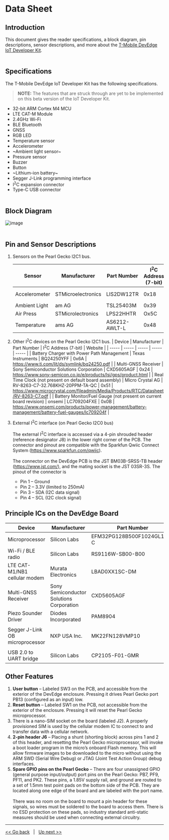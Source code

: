 # Data Sheet

## Introduction
This document gives the reader specifications, a block diagram, pin descriptions, sensor descriptions, and more about the [T-Mobile DevEdge IoT Developer Kit](https://devedge.t-mobile.com/solutions/iot-developer-kit). 
<br><br>

## Specifications
The T-Mobile DevEdge IoT Developer Kit has the following specifications.
> **NOTE:** The features that are struck through are yet to be implemented on this beta version of the IoT Developer Kit. 
- 32-bit ARM Cortex M4 MCU
- LTE CAT-M Module
- 2.4GHz Wi-Fi
- BLE Bluetooth
- GNSS
- RGB LED
- Temperature sensor
- Accelerometer
- ~Ambient light sensor~
- Pressure sensor
- Buzzer
- Button
- ~Lithium-ion battery~
- Segger J-Link programming interface
- I<sup>2</sup>C expansion connector
- Type-C USB connector
<br><br>

## Block Diagram
![image](https://user-images.githubusercontent.com/60194531/169599811-db9b29d7-31c4-497c-ad05-e21341b3a38c.png)
<br><br>

## Pin and Sensor Descriptions
1. Sensors on the Pearl Gecko I2C1 bus. 

    | Sensor | Manufacturer | Part Number | I<sup>2</sup>C Address (7-bit) | Website |
    |   -----   |   -----   | ----- |   -----   |   -----   |
    | Accelerometer | STMicroelectronics | LIS2DW12TR | 0x18 | https://www.st.com/en/mems-and-sensors/lis2dw12.html  |
    | Ambient Light | am AG | TSL25403M | 0x39 | https://ams.com/en/tsl2540 |
    | Air Press | STMicrolectronics | LPS22HHTR | Ox5C | https://www.st.com/resource/en/datasheet/lps22hh.pdf |
    | Temperature | ams AG | AS6212-AWLT-L | 0x48 | https://ams.com/en/as621x |

2. Other I<sup>2</sup>C devices on the Pearl Gecko I2C1 bus.
    | Device | Manufacturer | Part Number | I<sup>2</sup>C Address (7-bit) | Website |
    |   -----   |   -----   | ----- |   -----   |   -----   |
    | Battery Charger with Power Path Management | Texas Instruments | BQ24250YFF | 0x6A | https://www.ti.com/lit/ds/symlink/bq24250.pdf |
    | Multi-GNSS Receiver | Sony Semiconductor Solutions Corporation | CXD5605AGF | 0x24 | https://www.sony-semicon.co.jp/e/products/lsi/gps/product.html |
    | Real Time Clock (not present on default board assembly) | Micro Crystal AG | RV-8263-C7-32.768KHZ-20PPM-TA-QC | 0x51 | https://www.microcrystal.com/fileadmin/Media/Products/RTC/Datasheet/RV-8263-C7.pdf |
    | Battery Monitor/Fuel Gauge (not present on current board revision) | onsemi | LC709204FXE | 0x0B | https://www.onsemi.com/products/power-management/battery-management/battery-fuel-gauges/lc709204f |

3. External I<sup>2</sup>C interface (on Pearl Gecko I2C0 bus)<br><br>The external I<sup>2</sup>C interface is accessed via a 4-pin shrouded header (reference designator J8) in the lower right corner of the PCB. The connector and pinout are compatible with the Sparkfun Qwiic Connect System (https://www.sparkfun.com/qwiic).<br><br>The connector on the DevEdge PCB is the JST BM03B-SRSS-TB header (https://www.jst.com/), and the mating socket is the JST 03SR-3S. The pinout of the connector is
    - Pin 1 – Ground
    - Pin 2 – 3.3V (limited to 250mA)
    - Pin 3 – SDA (I2C data signal)
    - Pin 4 – SCL (I2C clock signal)


## Principle ICs on the DevEdge Board
| Device | Manufacturer | Part Number | Website |
| ----- | ----- | ----- | ----- |
| Microprocessor | Silicon Labs | EFM32PG128B500F1024GL125-C | https://www.silabs.com/documents/public/data-sheets/efm32pg12-datasheet.pdf |
| Wi-Fi / BLE radio | Silicon Labs | RS9116W-SB00-B00 | https://www.silabs.com/wireless/wi-fi/rs9116-wi-fi-ncp-modules/device.rs9116w-sb00-b00 | 
| LTE CAT-M1/NB1 cellular modem | Murata Electronics | LBAD0XX1SC-DM | https://www.murata.com/en-us/products/connectivitymodule/lpwa/overview/lineup/type-1sc-dm |
| Multi-GNSS Receiver | Sony Semiconductor Solutions Corporation | CXD5605AGF | https://www.sony-semicon.co.jp/e/products/lsi/gps/product.html | 
| Piezo Sounder Driver | Diodes Incorporated | PAM8904 | https://www.diodes.com/assets/Evaluation-Boards/PAM8904-User-Guide.pdf | 
| Segger J-Link OB microprocessor | NXP USA Inc. | MK22FN128VMP10 | <ul><li>https://www.nxp.com/part/MK22FN128VMP10#/</li><li>https://www.segger.com/</li></ul> |
| USB 2.0 to UART bridge | Silicon Labs | CP2105-F01-GMR | https://www.silabs.com/documents/public/data-sheets/CP2105.pdf | 

## Other Features
1. **User button** – Labeled SW3 on the PCB, and accessible from the exterior of the DevEdge enclosure. Pressing it drives Pearl Gecko port PB13 (configured as an input) low.
2. **Reset button** – Labeled SW1 on the PCB, not accessible from the exterior of the enclosure. Pressing it will reset the Pearl Gecko microprocessor.
3. There is a nano-SIM socket on the board (labeled J2). A properly provisioned SIM is used by the cellular modem IC to connect to and transfer data with a cellular network.
4. **2-pin header J6** – Placing a shunt (shorting block) across pins 1 and 2 of this header, and resetting the Pearl Gecko microprocessor, will invoke a boot loader program in the micro’s onboard Flash memory. This will allow firmware images to be downloaded to the micro without using the ARM SWD (Serial Wire Debug) or JTAG (Joint Test Action Group) debug interfaces. 
5. **Spare GPIO pins on the Pearl Gecko** – There are four unassigned GPIO (general purpose input/output) port pins on the Pearl Gecko: PB7, PF9, PF11, and PK2. These pins, a 1.85V supply rail, and ground are routed to a set of 1.5mm test point pads on the bottom side of the PCB. They are located along one edge of the board and are labeled with the port name. <br><br>There was no room on the board to mount a pin header for these signals, so wires must be soldered to the board to access them. There is no ESD protection on these pads, so industry standard anti-static measures should be used when connecting external circuitry.


***
[<< Go back](05-Your-Developer-Kit-Your-Way.md) &nbsp; | &nbsp; [Up next >>](07-Driver-Configurations.md)
